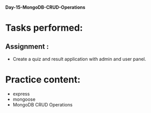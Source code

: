 #### Day-15-MongoDB-CRUD-Operations
# Tasks performed:

## Assignment :
- Create a quiz and result application with admin and user panel.

# Practice content:
- express
- mongoose
- MongoDB CRUD Operations